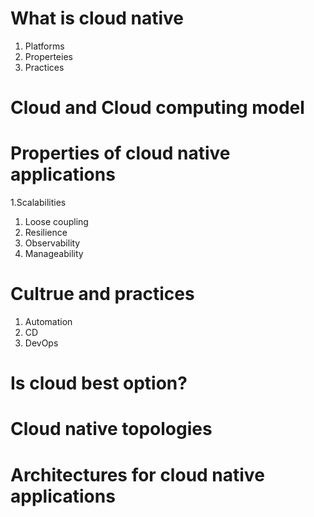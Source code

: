 # What is cloud native
1. Platforms
1. Properteies
1. Practices

# Cloud and Cloud computing model

# Properties of cloud native applications
1.Scalabilities
1. Loose coupling
1. Resilience
1. Observability
1. Manageability

# Cultrue and practices
1. Automation
1. CD
1. DevOps

# Is cloud best option?

# Cloud native topologies

# Architectures for cloud native applications
